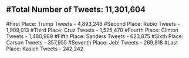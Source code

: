 #Total Number of Tweets: 11,301,604 
---
#First Place: Trump Tweets - 4,893,248
#Second Place: Rubio Tweets - 1,909,013
#Third Place: Cruz Tweets - 1,525,470
#Fourth Place: Clinton Tweets - 1,480,989
#Fifth Place: Sanders Tweets - 623,875
#Sixth Place: Carson Tweets - 357,955
#Seventh Place: Jeb! Tweets - 269,818
#Last Place: Kasich Tweets - 242,242
